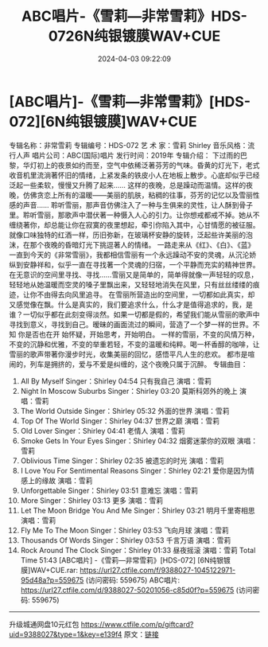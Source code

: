 ﻿---
title: ABC唱片-《雪莉—非常雪莉》HDS-0726N纯银镀膜WAV+CUE
date: 2024-04-03 09:22:09
categories: WAV车载音乐、镜像
tags: 华语中文
---
# [ABC唱片]-《雪莉—非常雪莉》[HDS-072][6N纯银镀膜]WAV+CUE

专辑名称：非常雪莉
专辑编号：HDS-072
艺 术 家：雪莉 Shirley
音乐风格：流行人声
唱片公司：ABC(国际)唱片
发行时间：2019年
专辑介绍：
下过雨的巴黎，华灯初上的夜景如约而至，空气中依稀泛著芬芳的气味。昏黄的灯光下，老式收音机里流淌著怀旧的情绪，上紧发条的铁皮小人在地板上散步。心底却似乎已经泛起一些柔软，慢慢又升腾了起来……
这样的夜晚，总是躁动而温情。这样的夜晚，仿佛贪恋上所有的温暖——美丽的肌肤，粘稠的往事，芬芳的记忆以及雪丽性感的声音……
聆听雪丽，那声音仿佛注入了一种与生俱来的灵性，让人酥到骨子里。聆听雪丽，那歌声中潜伏著一种慑入人心的引力。让你想戒都戒不掉。她从不缠绕著你，却总能让你在寂寞的夜里想起，牵引你陷入其中，心甘情愿的被征服。就像口味独特的红酒一样，历旧弥新，在玻璃杯安静的旋转，泛起些许美丽的泡沫，在那个夜晚的昏暗灯光下挑逗著人的情绪。
一路走来从《红》、《白》、《蓝》一直到今天的《非常雪丽》，我都相信雪丽有一个永远躁动不安的灵魂，从沉沦娇纵到安静祥和，似乎一直在寻找著一个灵魂的归宿，一个平静而充实的精神世界。在无意识的空间里寻找、寻找……雪丽又是简单的，简单得就像一声轻轻的叹息，轻轻地从她温暖而空灵的嗓子里飘出来，又轻轻地消失在风里，只有丝丝缕缕的痕迹，让你不由得去向风里追寻。
在雪丽所营造出的空间里，一切都如此真实，却又感觉像在飘。什么是真实的，我们要追求什么，什么才是值得追求的，我，是谁？一切似乎都在此刻变得淡然。如果一切都是假的，希望我们能从雪丽的歌声中寻找到意义，寻找到自己。暧昧的画面流过的瞬间，营造了一个梦一样的世界。不知
你是否也在开 始怀疑，开始思考，开始明白。
一样的雪丽，不变的风情万种，不变的沉静和优雅，不变的举重若轻，不变的温暖和纯粹。喝一杯香醇的咖啡，让雪丽的歌声带著你漫步时光，收集美丽的回忆，感悟平凡人生的悲欢。
都市是喧闹的，列车是拥挤的，爱与不爱是纠缠的，这个夜晚只属于沉醉。
专辑曲目：
01. All By Myself Singer：Shirley 04:54
只有我自己 演唱：雪莉
02. Night In Moscow Suburbs Singer：Shirley 03:20
莫斯科郊外的晚上 演唱：雪莉
03. The World Outside Singer：Shirley 05:32
外面的世界 演唱：雪莉
04. Top Of The World Singer：Shirley 04:37
世界之巅 演唱：雪莉
05. Old Lover Singer：Shirley 04:41
老情人 演唱：雪莉
06. Smoke Gets In Your Eyes Singer：Shirley 04:32
烟雾迷蒙你的双眼 演唱：雪莉
07. Oblivious Time Singer：Shirley 02:35
被遗忘的时光 演唱：雪莉
08. I Love You For Sentimental Reasons Singer：Shirley 02:21
爱你是因为情感上的缘故 演唱：雪莉
09. Unforgettable Singer：Shirley 03:51
意难忘 演唱：雪莉
10. More Singer：Shirley 03:13
更多 演唱：雪莉
11. Let The Moon Bridge You And Me Singer：Shirley 03:21
明月千里寄相思 演唱：雪莉
12. Fly Me To The Moon Singer：Shirley 03:53
飞向月球 演唱：雪莉
13. Thousands Of Words Singer：Shirley 03:53
千言万语 演唱：雪莉
14. Rock Around The Clock Singer：Shirley 01:33
昼夜摇滚 演唱：雪莉
Total Time 51:43
[ABC唱片] -《雪莉—非常雪莉》[HDS-072] [6N纯银镀膜]WAV+CUE.rar: https://url27.ctfile.com/f/9388027-1045122971-95d48a?p=559675
(访问密码: 559675)
ABC唱片: https://url27.ctfile.com/d/9388027-50201056-c85d0f?p=559675
(访问密码: 559675)
**************************
升级城通网盘10元红包 https://www.ctfile.com/p/giftcard?uid=9388027&type=1&key=e139f4
原文：[链接](https://blog.sina.com.cn/s/blog_1647c7e76010314z6.html)